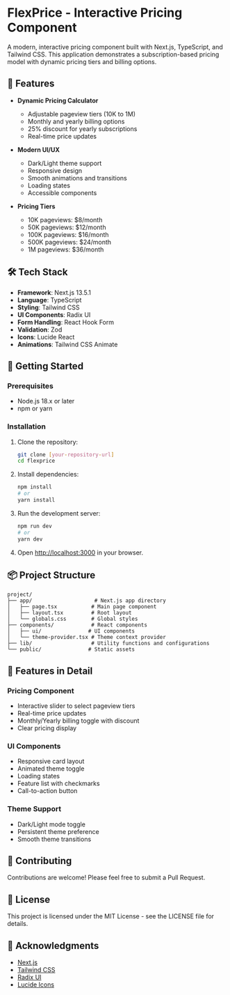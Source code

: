 # FlexPrice - Interactive Pricing Component

A modern, interactive pricing component built with Next.js, TypeScript, and Tailwind CSS. This application demonstrates a subscription-based pricing model with dynamic pricing tiers and billing options.

## 🌟 Features

- **Dynamic Pricing Calculator**
  - Adjustable pageview tiers (10K to 1M)
  - Monthly and yearly billing options
  - 25% discount for yearly subscriptions
  - Real-time price updates

- **Modern UI/UX**
  - Dark/Light theme support
  - Responsive design
  - Smooth animations and transitions
  - Loading states
  - Accessible components

- **Pricing Tiers**
  - 10K pageviews: $8/month
  - 50K pageviews: $12/month
  - 100K pageviews: $16/month
  - 500K pageviews: $24/month
  - 1M pageviews: $36/month

## 🛠️ Tech Stack

- **Framework**: Next.js 13.5.1
- **Language**: TypeScript
- **Styling**: Tailwind CSS
- **UI Components**: Radix UI
- **Form Handling**: React Hook Form
- **Validation**: Zod
- **Icons**: Lucide React
- **Animations**: Tailwind CSS Animate

## 🚀 Getting Started

### Prerequisites

- Node.js 18.x or later
- npm or yarn

### Installation

1. Clone the repository:
   ```bash
   git clone [your-repository-url]
   cd flexprice
   ```

2. Install dependencies:
   ```bash
   npm install
   # or
   yarn install
   ```

3. Run the development server:
   ```bash
   npm run dev
   # or
   yarn dev
   ```

4. Open [http://localhost:3000](http://localhost:3000) in your browser.

## 📦 Project Structure

```
project/
├── app/                    # Next.js app directory
│   ├── page.tsx           # Main page component
│   ├── layout.tsx         # Root layout
│   └── globals.css        # Global styles
├── components/            # React components
│   ├── ui/               # UI components
│   └── theme-provider.tsx # Theme context provider
├── lib/                   # Utility functions and configurations
└── public/               # Static assets
```

## 🎨 Features in Detail

### Pricing Component
- Interactive slider to select pageview tiers
- Real-time price updates
- Monthly/Yearly billing toggle with discount
- Clear pricing display

### UI Components
- Responsive card layout
- Animated theme toggle
- Loading states
- Feature list with checkmarks
- Call-to-action button

### Theme Support
- Dark/Light mode toggle
- Persistent theme preference
- Smooth theme transitions

## 🤝 Contributing

Contributions are welcome! Please feel free to submit a Pull Request.

## 📄 License

This project is licensed under the MIT License - see the LICENSE file for details.

## 🙏 Acknowledgments

- [Next.js](https://nextjs.org/)
- [Tailwind CSS](https://tailwindcss.com/)
- [Radix UI](https://www.radix-ui.com/)
- [Lucide Icons](https://lucide.dev/) 